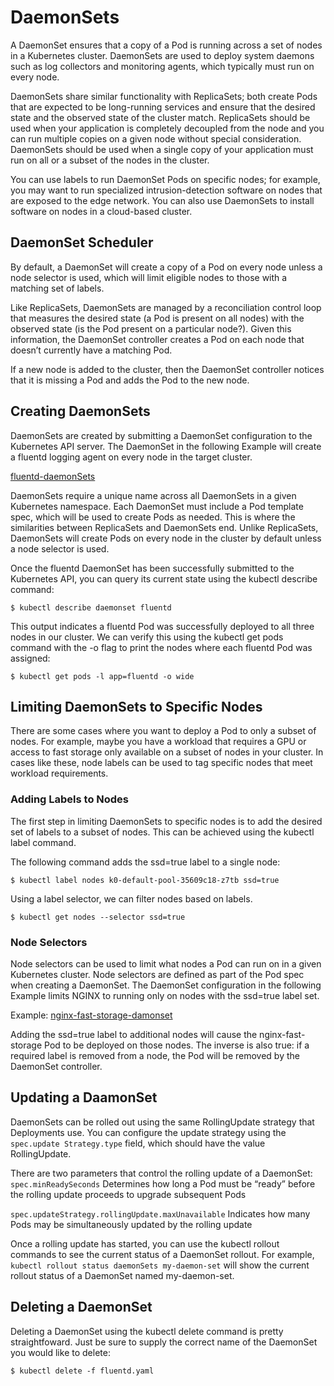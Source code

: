# DaemonSets

A DaemonSet ensures that a copy of a Pod is running across a set of nodes in a Kubernetes cluster. DaemonSets are used to deploy system daemons such as log collectors and monitoring agents, which typically must run on every node. 


DaemonSets share similar functionality with ReplicaSets; both create Pods that are expected to be long-running services and ensure that the desired state and the observed state of the cluster match. ReplicaSets should be used when your application is completely decoupled from the node and you can run multiple copies on a given node without special consideration. DaemonSets should be used when a single copy of your application must run on all or a subset of the nodes in the cluster.

You can use labels to run DaemonSet Pods on specific nodes; for example, you may want to run specialized intrusion-detection software on nodes that are exposed to the edge network. You can also use DaemonSets to install software on nodes in a cloud-based cluster.

## DaemonSet Scheduler

By default, a DaemonSet will create a copy of a Pod on every node unless a node selector is used, which will limit eligible nodes to those with a matching set of labels.

Like ReplicaSets, DaemonSets are managed by a reconciliation control loop that measures the desired state (a Pod is present on all nodes) with the observed state (is the Pod present on a particular node?). Given this information, the DaemonSet controller creates a Pod on each node that doesn’t currently have a matching Pod.

If a new node is added to the cluster, then the DaemonSet controller notices that it is missing a Pod and adds the Pod to the new node.

## Creating DaemonSets

DaemonSets are created by submitting a DaemonSet configuration to the Kubernetes API server. The DaemonSet in the following Example  will create a fluentd logging agent on every node in the target cluster.

[fluentd-daemonSets](./fluentd.yaml)

DaemonSets require a unique name across all DaemonSets in a given Kubernetes namespace. Each DaemonSet must include a Pod template spec, which will be used to create Pods as needed. This is where the similarities between ReplicaSets and DaemonSets end. Unlike ReplicaSets, DaemonSets will create Pods on every node in the cluster by default unless a node selector is used.

Once the fluentd DaemonSet has been successfully submitted to the Kubernetes API, you can query its current state using the kubectl describe command:
```
$ kubectl describe daemonset fluentd
```

This output indicates a fluentd Pod was successfully deployed to all three nodes in our cluster. We can verify this using the kubectl get pods command with the -o flag
to print the nodes where each fluentd Pod was assigned:

```
$ kubectl get pods -l app=fluentd -o wide
```

## Limiting DaemonSets to Specific Nodes

There are some cases where you want to deploy a Pod
to only a subset of nodes. For example, maybe you have a workload that requires a GPU or access to fast storage only available on a subset of nodes in your cluster. In
cases like these, node labels can be used to tag specific nodes that meet workload requirements.

### Adding Labels to Nodes

The first step in limiting DaemonSets to specific nodes is to add the desired set of labels to a subset of nodes. This can be achieved using the kubectl label command.

The following command adds the ssd=true label to a single node:
```
$ kubectl label nodes k0-default-pool-35609c18-z7tb ssd=true
```

Using a label selector, we can filter nodes based on labels.
```
$ kubectl get nodes --selector ssd=true
```

### Node Selectors

Node selectors can be used to limit what nodes a Pod can run on in a given Kubernetes cluster. Node selectors are defined as part of the Pod spec when creating a DaemonSet. The DaemonSet configuration in  the following Example limits NGINX to running only on nodes with the ssd=true label set.

Example: [nginx-fast-storage-damonset](./nginx-fast-storage.yaml)

Adding the ssd=true label to additional nodes will cause the nginx-fast-storage Pod to be deployed on those nodes. The inverse is also true: if a required label is
removed from a node, the Pod will be removed by the DaemonSet controller.

## Updating a DaamonSet

DaemonSets can be rolled out using the same RollingUpdate strategy that Deployments use. You can configure the update strategy using the `spec.update Strategy.type` field, which should have the value RollingUpdate.

There are two parameters that control the rolling update of a DaemonSet:
`spec.minReadySeconds` Determines how long a Pod must be “ready” before the rolling update proceeds to upgrade subsequent Pods

`spec.updateStrategy.rollingUpdate.maxUnavailable`
Indicates how many Pods may be simultaneously updated by the rolling update

Once a rolling update has started, you can use the kubectl rollout commands to see the current status of a DaemonSet rollout. For example, `kubectl rollout status daemonSets my-daemon-set` will show the current rollout status of a DaemonSet named my-daemon-set.

## Deleting a DaemonSet

Deleting a DaemonSet using the kubectl delete command is pretty straightfoward. Just be sure to supply the correct name of the DaemonSet you would like to delete:

```
$ kubectl delete -f fluentd.yaml
```